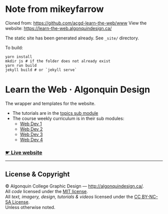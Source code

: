 # Note from mikeyfarrow

Cloned from: https://github.com/acgd-learn-the-web/www
View the website: https://learn-the-web.algonquindesign.ca/

The static site has been generated already. See ``_site/`` directory.

To build:

```
yarn install
mkdir js # if the folder does not already exist
yarn run build
jekyll build # or `jekyll serve`
```

# Learn the Web · Algonquin Design

The wrapper and templates for the website.

- The tutorials are in the [topics sub module](https://github.com/acgd-learn-the-web/topics)
- The course weekly curriculum is in their sub modules:
  - [Web Dev 1](https://github.com/acgd-webdev-1/curriculum)
  - [Web Dev 2](https://github.com/acgd-webdev-2/curriculum)
  - [Web Dev 3](https://github.com/acgd-webdev-3/curriculum)
  - [Web Dev 4](https://github.com/acgd-webdev-4/curriculum)

### [☛ Live website](http://learn-the-web.algonquindesign.ca/)

---

## License & Copyright

© Algonquin College Graphic Design — <http://algonquindesign.ca/>.<br>
All *code* licensed under the [MIT license](LICENSE).<br>
All *text, imagery, design, tutorials & videos* licensed under the [CC BY-NC-SA License](http://creativecommons.org/licenses/by-nc-sa/4.0/).<br>
Unless otherwise noted.

